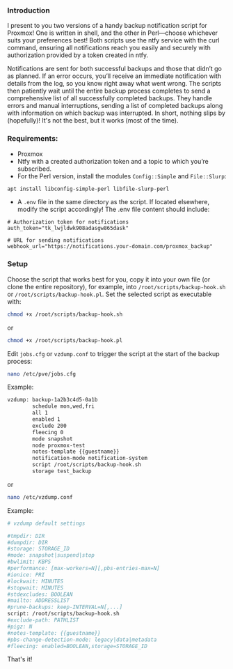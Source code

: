 ### Introduction
I present to you two versions of a handy backup notification script for Proxmox! One is written in shell, and the other in Perl—choose whichever suits your preferences best! Both scripts use the ntfy service with the curl command, ensuring all notifications reach you easily and securely with authorization provided by a token created in ntfy.

Notifications are sent for both successful backups and those that didn’t go as planned. If an error occurs, you’ll receive an immediate notification with details from the log, so you know right away what went wrong. The scripts then patiently wait until the entire backup process completes to send a comprehensive list of all successfully completed backups. They handle errors and manual interruptions, sending a list of completed backups along with information on which backup was interrupted. In short, nothing slips by (hopefully)!
It's not the best, but it works (most of the time).
### Requirements:
- Proxmox
- Ntfy with a created authorization token and a topic to which you’re subscribed.
- For the Perl version, install the modules `Config::Simple` and `File::Slurp`:
```bash
apt install libconfig-simple-perl libfile-slurp-perl
```
- A `.env` file in the same directory as the script. If located elsewhere, modify the script accordingly! The .env file content should include:

```plaintext
# Authorization token for notifications
auth_token="tk_lwjldwk908adasgw865dask"

# URL for sending notifications
webhook_url="https://notifications.your-domain.com/proxmox_backup"
```
### Setup
Choose the script that works best for you, copy it into your own file (or clone the entire repository), for example, into `/root/scripts/backup-hook.sh` or `/root/scripts/backup-hook.pl`. Set the selected script as executable with:

```bash
chmod +x /root/scripts/backup-hook.sh
```
or
```bash
chmod +x /root/scripts/backup-hook.pl
```
Edit `jobs.cfg` or `vzdump.conf` to trigger the script at the start of the backup process:

```bash
nano /etc/pve/jobs.cfg
```
Example:
```bash
vzdump: backup-1a2b3c4d5-0a1b
        schedule mon,wed,fri
        all 1
        enabled 1
        exclude 200
        fleecing 0
        mode snapshot
        node proxmox-test
        notes-template {{guestname}}
        notification-mode notification-system
        script /root/scripts/backup-hook.sh
        storage test_backup
```
or 
```bash
nano /etc/vzdump.conf
```
Example:
```bash
# vzdump default settings

#tmpdir: DIR
#dumpdir: DIR
#storage: STORAGE_ID
#mode: snapshot|suspend|stop
#bwlimit: KBPS
#performance: [max-workers=N][,pbs-entries-max=N]
#ionice: PRI
#lockwait: MINUTES
#stopwait: MINUTES
#stdexcludes: BOOLEAN
#mailto: ADDRESSLIST
#prune-backups: keep-INTERVAL=N[,...]
script: /root/scripts/backup-hook.sh
#exclude-path: PATHLIST
#pigz: N
#notes-template: {{guestname}}
#pbs-change-detection-mode: legacy|data|metadata
#fleecing: enabled=BOOLEAN,storage=STORAGE_ID
```
That's it!
